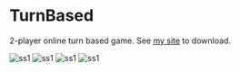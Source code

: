# TurnBased

2-player online turn based game. See [my site](https:://manby.org) to download.

![ss1](https://manby.org/assets/screenshot2.png)
![ss1](https://manby.org/assets/screenshot3.png)
![ss1](https://manby.org/assets/screenshot4.png)
![ss1](https://manby.org/assets/screenshot5.png)
